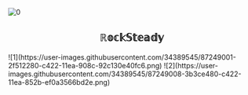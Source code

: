 ![0](https://user-images.githubusercontent.com/34389545/87249000-2d875f00-c422-11ea-9edc-22258a467999.png)
<div align="center">
<h2>ℝ𝕠𝕔𝕜𝕊𝕥𝕖𝕒𝕕𝕪</h2>
</div>
![1](https://user-images.githubusercontent.com/34389545/87249001-2f512280-c422-11ea-908c-92c130e40fc6.png)
![2](https://user-images.githubusercontent.com/34389545/87249008-3b3ce480-c422-11ea-852b-ef0a3566bd2e.png)
